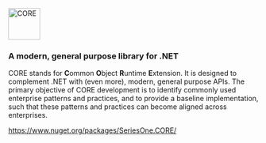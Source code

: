 <img src="https://raw.githubusercontent.com/series0ne/CORE/master/Icon/Icon_With_Text.png" height="64" alt="CORE" />

### A modern, general purpose library for .NET

CORE stands for **C**ommon **O**bject **R**untime **E**xtension. It is designed to complement .NET with (even more), modern, general purpose APIs. The primary objective of CORE development is to identify commonly used enterprise patterns and practices, and to provide a baseline implementation, such that these patterns and practices can become aligned across enterprises.

https://www.nuget.org/packages/SeriesOne.CORE/
